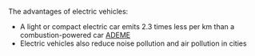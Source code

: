 The advantages of electric vehicles:

- A light or compact electric car emits 2.3 times less per km than a combustion-powered car [ADEME](https://base-empreinte.ademe.fr)
- Electric vehicles also reduce noise pollution and air pollution in cities
